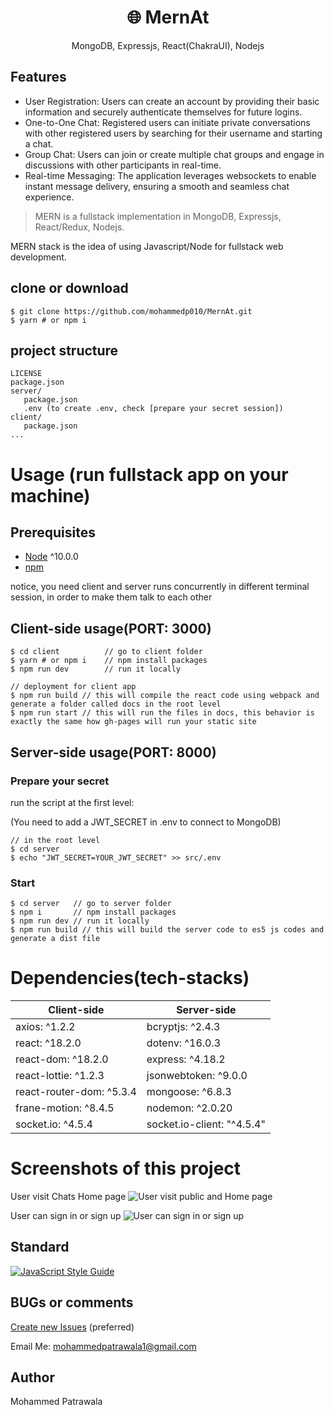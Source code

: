 <h1 align="center">
🌐 MernAt
</h1>
<p align="center">
MongoDB, Expressjs, React(ChakraUI), Nodejs
</p>

<!-- <p align="center">
   <a href="https://github.com/amazingandyyy/mern/blob/master/LICENSE">
      <img src="https://img.shields.io/badge/License-MIT-green.svg" />
   </a>
   <a href="https://circleci.com/gh/amazingandyyy/mern">
      <img src="https://circleci.com/gh/amazingandyyy/mern.svg?style=svg" />
   </a>
</p> -->

## Features

- User Registration: Users can create an account by providing their basic information and securely authenticate themselves for future logins.
- One-to-One Chat: Registered users can initiate private conversations with other registered users by searching for their username and starting a chat.
- Group Chat: Users can join or create multiple chat groups and engage in discussions with other participants in real-time.
- Real-time Messaging: The application leverages websockets to enable instant message delivery, ensuring a smooth and seamless chat experience.


> MERN is a fullstack implementation in MongoDB, Expressjs, React/Redux, Nodejs.


MERN stack is the idea of using Javascript/Node for fullstack web development.

## clone or download
```terminal
$ git clone https://github.com/mohammedp010/MernAt.git
$ yarn # or npm i
```

## project structure
```terminal
LICENSE
package.json
server/
   package.json
   .env (to create .env, check [prepare your secret session])
client/
   package.json
...
```

# Usage (run fullstack app on your machine)

## Prerequisites
- [Node](https://nodejs.org/en/download/) ^10.0.0
- [npm](https://nodejs.org/en/download/package-manager/)

notice, you need client and server runs concurrently in different terminal session, in order to make them talk to each other

## Client-side usage(PORT: 3000)
```terminal
$ cd client          // go to client folder
$ yarn # or npm i    // npm install packages
$ npm run dev        // run it locally

// deployment for client app
$ npm run build // this will compile the react code using webpack and generate a folder called docs in the root level
$ npm run start // this will run the files in docs, this behavior is exactly the same how gh-pages will run your static site
```

## Server-side usage(PORT: 8000)

### Prepare your secret

run the script at the first level:

(You need to add a JWT_SECRET in .env to connect to MongoDB)

```terminal
// in the root level
$ cd server
$ echo "JWT_SECRET=YOUR_JWT_SECRET" >> src/.env
```

### Start

```terminal
$ cd server   // go to server folder
$ npm i       // npm install packages
$ npm run dev // run it locally
$ npm run build // this will build the server code to es5 js codes and generate a dist file
```


# Dependencies(tech-stacks)
Client-side | Server-side
--- | ---
axios: ^1.2.2 | bcryptjs: ^2.4.3
react: ^18.2.0 | dotenv: ^16.0.3
react-dom: ^18.2.0 | express: ^4.18.2
react-lottie: ^1.2.3 | jsonwebtoken: ^9.0.0
react-router-dom: ^5.3.4 | mongoose: ^6.8.3
frane-motion: ^8.4.5 | nodemon: ^2.0.20
socket.io: ^4.5.4 | socket.io-client: "^4.5.4"

# Screenshots of this project

User visit Chats Home page
![User visit public and Home page](https://drive.google.com/file/d/1N-OWEY9n62acfinB79HRf5xwFKrb-dzX/view)

User can sign in or sign up
![User can sign in or sign up](https://drive.google.com/file/d/1NKAi0Oek11ybJWN5XHgUV2iiMXNZOH9u/view)


## Standard

[![JavaScript Style Guide](https://cdn.rawgit.com/standard/standard/master/badge.svg)](https://github.com/standard/standard)

## BUGs or comments

[Create new Issues](https://github.com/mohammedp010/MernAt/issues) (preferred)

Email Me: mohammedpatrawala1@gmail.com

## Author
Mohammed Patrawala
